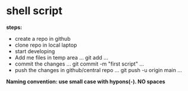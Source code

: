 # shell script

**steps:**
* create a repo in github
* clone repo in local laptop
* start developing
* Add me files in temp area
 ...
 git add <file-name>
 ...
* commit the changes
 ...
 git commit -m "first script"
 ...
* push the changes in github/central repo
 ...
 git push -u origin main
 ...

**Naming convention: use small case with hypons(-). NO spaces**